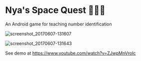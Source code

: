 # Nya's Space Quest 👩🏽‍🚀

An Android game for teaching number identification

![screenshot_20170607-131607](https://user-images.githubusercontent.com/15718174/26873794-641bfbfc-4b7b-11e7-95ee-82b19b661ad5.png)

![screenshot_20170607-131643](https://user-images.githubusercontent.com/15718174/26873800-67dcc0c8-4b7b-11e7-83f5-38fc8881c3ca.png)

See demo at https://www.youtube.com/watch?v=ZJwpMnVroIc
